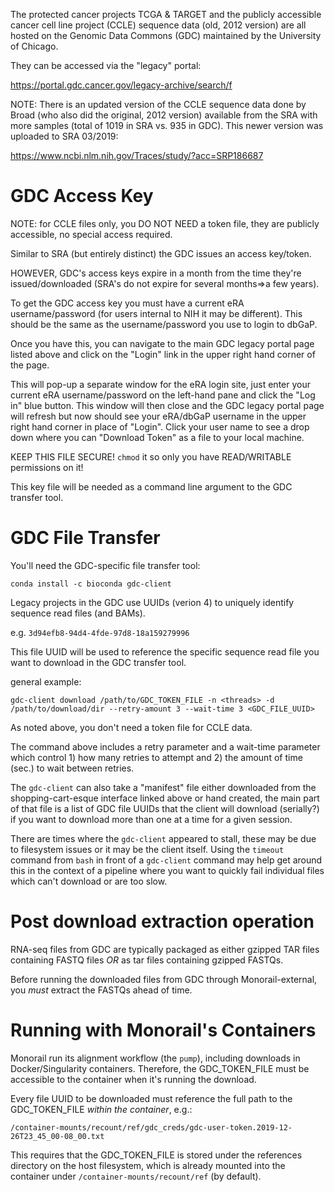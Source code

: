 The protected cancer projects TCGA & TARGET and the publicly accessible cancer cell line project (CCLE) sequence data (old, 2012 version) are all hosted on the Genomic Data Commons (GDC) maintained by the University of Chicago.

They can be accessed via the "legacy" portal:

https://portal.gdc.cancer.gov/legacy-archive/search/f

NOTE: There is an updated version of the CCLE sequence data done by Broad (who also did the original, 2012 version) available from the SRA with more samples (total of 1019 in SRA vs. 935 in GDC).  This newer version was uploaded to SRA 03/2019:

https://www.ncbi.nlm.nih.gov/Traces/study/?acc=SRP186687

# GDC Access Key
NOTE: for CCLE files only, you DO NOT NEED a token file, they are publicly accessible, no special access required.

Similar to SRA (but entirely distinct) the GDC issues an access key/token.

HOWEVER, GDC's access keys expire in a month from the time they're issued/downloaded (SRA's do not expire for several months=>a few years).

To get the GDC access key you must have a current eRA username/password (for users internal to NIH it may be different). This should be the same as the username/password you use to login to dbGaP.

Once you have this, you can navigate to the main GDC legacy portal page listed above and click on the "Login" link in the upper right hand corner of the page.

This will pop-up a separate  window for the eRA login site, just enter your current eRA username/password on the left-hand pane and click the "Log in" blue button. This window will then close and the GDC legacy portal page will refresh but now should see your eRA/dbGaP username in the upper right hand corner in place of "Login".  Click your user name to see a drop down where you can "Download Token" as a file to your local machine.

KEEP THIS FILE SECURE! `chmod` it so only you have READ/WRITABLE permissions on it!

This key file will be needed as a command line argument to the GDC transfer tool.

# GDC File Transfer

You'll need the GDC-specific file transfer tool:

`conda install -c bioconda gdc-client`

Legacy projects in the GDC use UUIDs (verion 4) to uniquely identify sequence read files (and BAMs).

e.g. `3d94efb8-94d4-4fde-97d8-18a159279996`

This file UUID will be used to reference the specific sequence read file you want to download in the GDC transfer tool.

general example:
```
gdc-client download /path/to/GDC_TOKEN_FILE -n <threads> -d /path/to/download/dir --retry-amount 3 --wait-time 3 <GDC_FILE_UUID> 
```
As noted above, you don't need a token file for CCLE data.

The command above includes a retry parameter and a wait-time parameter which control 1) how many retries to attempt and 2) the amount of time (sec.) to wait between retries.

The `gdc-client` can also take a "manifest" file either downloaded from the shopping-cart-esque interface linked above or hand created, the main part of that file is a list of GDC file UUIDs that the client will download (serially?) if you want to download more than one at a time for a given session.

There are times where  the `gdc-client` appeared to stall, these may be due to filesystem issues or it may be the client itself.  Using the `timeout` command from `bash` in front of a `gdc-client` command may help get around this in the context of a pipeline where you want to quickly fail individual files which can't download or are too slow.

# Post download extraction operation

RNA-seq files from GDC are typically packaged as either gzipped TAR files containing FASTQ files *OR* as tar files containing gzipped FASTQs.

Before running the downloaded files from GDC through Monorail-external, you *must* extract the FASTQs ahead of time.

# Running with Monorail's Containers

Monorail run its alignment workflow (the `pump`), including downloads in Docker/Singularity containers. 
Therefore, the GDC_TOKEN_FILE must be accessible to the container when it's running the download.

Every file UUID to be downloaded must reference the full path to the GDC_TOKEN_FILE *within the container*, e.g.:

```/container-mounts/recount/ref/gdc_creds/gdc-user-token.2019-12-26T23_45_00-08_00.txt```

This requires that the GDC_TOKEN_FILE is stored under the references directory on the host filesystem, which is already mounted into the container under `/container-mounts/recount/ref` (by default).
